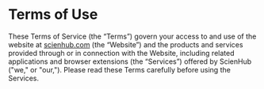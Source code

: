 # Terms of Use

These Terms of Service (the “Terms”) govern your access to and use of the website at [scienhub.com](https://scienhub.com) (the “Website”)
and the products and services provided through or in connection with the Website,
including related applications and browser extensions (the “Services”) offered by ScienHub ("we," or "our,").
Please read these Terms carefully before using the Services.
